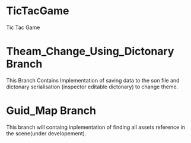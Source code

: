# TicTacGame
Tic Tac Game 
# Theam_Change_Using_Dictonary Branch
  This Branch Contains Implementation of saving data to the son file and dictonary serialisation (inspector editable dictonary) to change theme.
# Guid_Map Branch
  This branch will containg inplementation of finding all assets reference in the scene(under developement).
